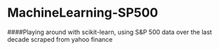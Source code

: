 # MachineLearning-SP500

####Playing around with scikit-learn, using S&P 500 data over the last decade scraped from yahoo finance
